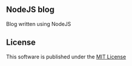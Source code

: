 ## NodeJS blog

Blog written using NodeJS

## License
This software is published under the [MIT License](https://github.com/LogansUA/nodejs-blog/blob/master/LICENSE)
